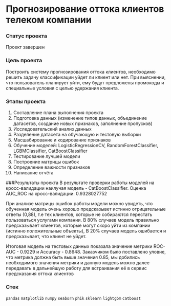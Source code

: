 # Прогнозирование оттока клиентов телеком компании

### Статус проекта
Проект завершен

### Цель проекта
Построить систему прогнозирования оттока клиентов, необходимо решить задачу классификации уйдет ли клиент или нет. При выяснении, что пользователь планирует уйти, ему будут предложены промокоды и специальные условия с целью удержания клиента.

### Этапы проекта
1. Составление плана выполнения проекта
2. Подготовка данных (изменение типов данных, объединение датасетов, создание новых признаков, заполнение пропусков)
3. Исследовательский анализ данных
4. Разделение датасета на обучающую и тестовую выборки
5. Масшабирование и кодирование признаков
6. Обучение моделей: LogisticRegressionCV, RandomForestClassifier, LGBMClassifier, CatBoostClassifier
7. Тестирование лучшей модели
8. Построение матрицы ошибок
9. Определение важности признаков
10. Написание отчёта

###Результаты проекта
В результате проверки работы моделей на кросс-валидации наилучая модель - CatBoostClassifier.
Оценка AUC_ROC на кросс-валидации: 0.9328027752

При анализе матрицы ошибок работы модели можно увидеть, что обученная модель очень хорошо предсказывет истинно отрицательные ответы (0,88), т.е тех клиентов, которые не собираются перестать пользоваться услугами компании. В 80% случаев модель правильно предсказывает клиентов, которые могут скоро уйти из компании (истинно положительные объекты), В 20% случаев модель ошибается и предсказывает, что клиент не уйдет.

Итоговая модель на тестовых данных показала значение метрики ROC-AUC - 0.9229 и Accuracy - 0.8648. Заказчиком было поставлено уловие, что метрика должна быть выше значения 0.85, мы добились необходимого значения метрики и данную модель можно далее передавать в дальнейшую работу для встраивания её в сервис предсказания оттока клиентов

### Стек
`pandas` `matplotlib` `numpy` `seaborn` `phik` `sklearn` `lightgbm` `catboost` 
